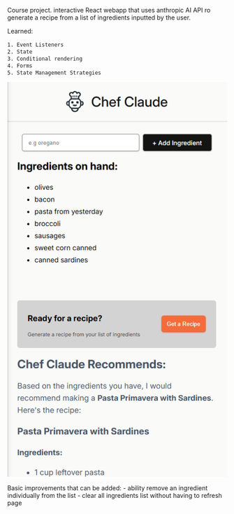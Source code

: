 Course project.
interactive React webapp that uses anthropic AI API ro generate a recipe from a list of ingredients inputted by the user.

Learned:

    1. Event Listeners
    2. State
    3. Conditional rendering
    4. Forms
    5. State Management Strategies

![interface Screenshot](src/assets/images/Final-screenshot.png)

Basic improvements that can be added:
    - ability remove an ingredient individually from the list
    - clear all ingredients list without having to refresh page
    